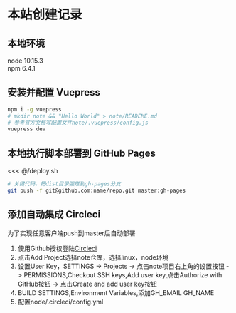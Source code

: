 # 本站创建记录

## 本地环境
node 10.15.3  
npm 6.4.1  

## 安装并配置 Vuepress
``` bash
npm i -g vuepress
# mkdir note && "Hello World" > note/READEME.md
# 参考官方文档写配置文件note/.vuepress/config.js
vuepress dev
```

## 本地执行脚本部署到 GitHub Pages
<<< @/deploy.sh
``` bash
# 关键代码，把dist目录强推到gh-pages分支
git push -f git@github.com:name/repo.git master:gh-pages
```

## 添加自动集成 Circleci
为了实现任意客户端push到master后自动部署  
1. 使用Github授权登陆[Circleci](https://circleci.com/)  
2. 点击Add Project选择note仓库，选择linux，node环境  
3. 设置User Key，SETTINGS -> Projects -> 点击note项目右上角的设置按钮 -> PERMISSIONS,Checkout SSH keys,Add user key,点击Authorize with GitHub按钮 -> 点击Create and add user key按钮  
4. BUILD SETTINGS,Environment Variables,添加GH_EMAIL GH_NAME  
5. 配置node/.circleci/config.yml

